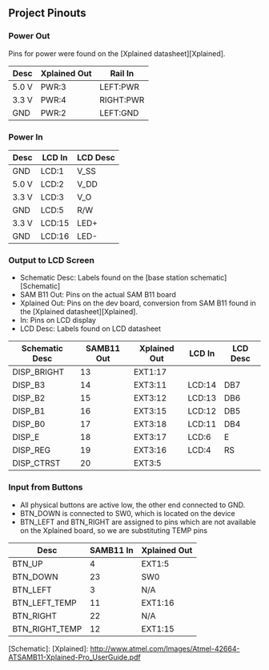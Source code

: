 ## Project Pinouts

### Power Out

Pins for power were found on the [Xplained datasheet][Xplained].

| Desc  | Xplained Out | Rail In   |
|-------|--------------|-----------|
| 5.0 V | PWR:3        | LEFT:PWR  |
| 3.3 V | PWR:4        | RIGHT:PWR |
| GND   | PWR:2        | LEFT:GND  |

### Power In

| Desc  | LCD In | LCD Desc |
|-------|--------|----------|
| GND   | LCD:1  | V_SS     |
| 5.0 V | LCD:2  | V_DD     |
| 3.3 V | LCD:3  | V_O      |
| GND   | LCD:5  | R/W      |
| 3.3 V | LCD:15 | LED+     |
| GND   | LCD:16 | LED-     |

### Output to LCD Screen

- Schematic Desc: Labels found on the [base station schematic][Schematic]
- SAM B11 Out: Pins on the actual SAM B11 board
- Xplained Out: Pins on the dev board, conversion from SAM B11 found in the [Xplained datasheet][Xplained].
- In: Pins on LCD display
- LCD Desc: Labels found on LCD datasheet

| Schematic Desc | SAMB11 Out | Xplained Out | LCD In | LCD Desc |
|----------------|------------|--------------|--------|----------|
| DISP_BRIGHT    | 13         | EXT1:17      |        |          |
| DISP_B3        | 14         | EXT3:11      | LCD:14 | DB7      |
| DISP_B2        | 15         | EXT3:12      | LCD:13 | DB6      |
| DISP_B1        | 16         | EXT3:15      | LCD:12 | DB5      |
| DISP_B0        | 17         | EXT3:18      | LCD:11 | DB4      |
| DISP_E         | 18         | EXT3:17      | LCD:6  | E        |
| DISP_REG       | 19         | EXT3:16      | LCD:4  | RS       |
| DISP_CTRST     | 20         | EXT3:5       |        |          |

### Input from Buttons

- All physical buttons are active low, the other end connected to GND.
- BTN_DOWN is connected to SW0, which is located on the device
- BTN_LEFT and BTN_RIGHT are assigned to pins which are not available on the Xplained board, so we are substituting TEMP pins

| Desc           | SAMB11 In | Xplained Out |
|----------------|-----------|--------------|
| BTN_UP         | 4         | EXT1:5       |
| BTN_DOWN       | 23        | SW0          |
| BTN_LEFT       | 3         | N/A          |
| BTN_LEFT_TEMP  | 11        | EXT1:16      |
| BTN_RIGHT      | 22        | N/A          |
| BTN_RIGHT_TEMP | 12        | EXT1:15      |

[Schematic]:
[Xplained]: http://www.atmel.com/Images/Atmel-42664-ATSAMB11-Xplained-Pro_UserGuide.pdf
